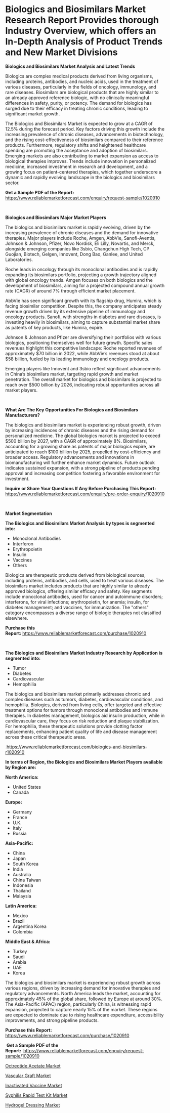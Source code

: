 <p><h1>Biologics and Biosimilars Market Research Report Provides thorough Industry Overview, which offers an In-Depth Analysis of Product Trends and New Market Divisions</h1></p><p><strong>Biologics and Biosimilars Market Analysis and Latest Trends</strong></p>
<p><p>Biologics are complex medical products derived from living organisms, including proteins, antibodies, and nucleic acids, used in the treatment of various diseases, particularly in the fields of oncology, immunology, and rare diseases. Biosimilars are biological products that are highly similar to an already approved reference biologic, with no clinically meaningful differences in safety, purity, or potency. The demand for biologics has surged due to their efficacy in treating chronic conditions, leading to significant market growth.</p><p>The Biologics and Biosimilars Market is expected to grow at a CAGR of 12.5% during the forecast period. Key factors driving this growth include the increasing prevalence of chronic diseases, advancements in biotechnology, and the rising cost-effectiveness of biosimilars compared to their reference products. Furthermore, regulatory shifts and heightened healthcare spending are promoting the acceptance and adoption of biosimilars. Emerging markets are also contributing to market expansion as access to biological therapies improves. Trends include innovation in personalized medicine, increased investment in research and development, and a growing focus on patient-centered therapies, which together underscore a dynamic and rapidly evolving landscape in the biologics and biosimilars sector.</p></p>
<p><strong>Get a Sample PDF of the Report:&nbsp;</strong> <a href="https://www.reliablemarketforecast.com/enquiry/request-sample/1020910?utm_campaign=1998&utm_medium=2&utm_source=Github&utm_content=ia&utm_term=08032025&utm_id=biologics-and-biosimilars">https://www.reliablemarketforecast.com/enquiry/request-sample/1020910</a></p>
<p>&nbsp;</p>
<p><strong>Biologics and Biosimilars Major Market Players</strong></p>
<p><p>The biologics and biosimilars market is rapidly evolving, driven by the increasing prevalence of chronic diseases and the demand for innovative therapies. Major players include Roche, Amgen, AbbVie, Sanofi-Aventis, Johnson & Johnson, Pfizer, Novo Nordisk, Eli Lilly, Novartis, and Merck, alongside emerging companies like 3sbio, Changchun High Tech, CP Guojian, Biotech, Gelgen, Innovent, Dong Bao, Ganlee, and United Laboratories.</p><p>Roche leads in oncology through its monoclonal antibodies and is rapidly expanding its biosimilars portfolio, projecting a growth trajectory aligned with global oncology trends. Amgen focuses on both biologics and the development of biosimilars, aiming for a projected compound annual growth rate (CAGR) of around 7% through efficient market placement.</p><p>AbbVie has seen significant growth with its flagship drug, Humira, which is facing biosimilar competition. Despite this, the company anticipates steady revenue growth driven by its extensive pipeline of immunology and oncology products. Sanofi, with strengths in diabetes and rare diseases, is investing heavily in biosimilars, aiming to capture substantial market share as patents of key products, like Humira, expire.</p><p>Johnson & Johnson and Pfizer are diversifying their portfolios with various biologics, positioning themselves well for future growth. Specific sales revenues highlight this competitive landscape: Roche reported revenues of approximately $70 billion in 2022, while AbbVie’s revenues stood at about $58 billion, fueled by its leading immunology and oncology products.</p><p>Emerging players like Innovent and 3sbio reflect significant advancements in China’s biosimilars market, targeting rapid growth and market penetration. The overall market for biologics and biosimilars is projected to reach over $500 billion by 2026, indicating robust opportunities across all market players.</p></p>
<p>&nbsp;</p>
<p><strong>What Are The Key Opportunities For Biologics and Biosimilars Manufacturers?</strong></p>
<p><p>The biologics and biosimilars market is experiencing robust growth, driven by increasing incidences of chronic diseases and the rising demand for personalized medicine. The global biologics market is projected to exceed $500 billion by 2027, with a CAGR of approximately 8%. Biosimilars, accounting for a growing share as patents of major biologics expire, are anticipated to reach $100 billion by 2025, propelled by cost-efficiency and broader access. Regulatory advancements and innovations in biomanufacturing will further enhance market dynamics. Future outlook indicates sustained expansion, with a strong pipeline of products pending approval and increasing competition fostering a favorable environment for investment.</p></p>
<p><strong>Inquire or Share Your Questions If Any Before Purchasing This Report:</strong> <a href="https://www.reliablemarketforecast.com/enquiry/pre-order-enquiry/1020910?utm_campaign=1998&utm_medium=2&utm_source=Github&utm_content=ia&utm_term=08032025&utm_id=biologics-and-biosimilars">https://www.reliablemarketforecast.com/enquiry/pre-order-enquiry/1020910</a></p>
<p>&nbsp;</p>
<p><strong>Market Segmentation</strong></p>
<p><strong>The Biologics and Biosimilars Market Analysis by types is segmented into:</strong></p>
<p><ul><li>Monoclonal Antibodies</li><li>Interferon</li><li>Erythropoietin</li><li>Insulin</li><li>Vaccines</li><li>Others</li></ul></p>
<p><p>Biologics are therapeutic products derived from biological sources, including proteins, antibodies, and cells, used to treat various diseases. The biosimilars market includes products that are highly similar to already approved biologics, offering similar efficacy and safety. Key segments include monoclonal antibodies, used for cancer and autoimmune disorders; interferons, for viral infections; erythropoietin, for anemia; insulin, for diabetes management; and vaccines, for immunization. The "others" category encompasses a diverse range of biologic therapies not classified elsewhere.</p></p>
<p><strong>Purchase this Report:&nbsp;</strong><a href="https://www.reliablemarketforecast.com/purchase/1020910?utm_campaign=1998&utm_medium=2&utm_source=Github&utm_content=ia&utm_term=08032025&utm_id=biologics-and-biosimilars">https://www.reliablemarketforecast.com/purchase/1020910</a></p>
<p>&nbsp;</p>
<p><strong>The Biologics and Biosimilars Market Industry Research by Application is segmented into:</strong></p>
<p><ul><li>Tumor</li><li>Diabetes</li><li>Cardiovascular</li><li>Hemophilia</li></ul></p>
<p><p>The biologics and biosimilars market primarily addresses chronic and complex diseases such as tumors, diabetes, cardiovascular conditions, and hemophilia. Biologics, derived from living cells, offer targeted and effective treatment options for tumors through monoclonal antibodies and immune therapies. In diabetes management, biologics aid insulin production, while in cardiovascular care, they focus on risk reduction and plaque stabilization. For hemophilia, these therapeutic solutions provide clotting factor replacements, enhancing patient quality of life and disease management across these critical therapeutic areas.</p></p>
<p><a href="https://www.reliablemarketforecast.com/biologics-and-biosimilars-r1020910?utm_campaign=1998&utm_medium=2&utm_source=Github&utm_content=ia&utm_term=08032025&utm_id=biologics-and-biosimilars">&nbsp;https://www.reliablemarketforecast.com/biologics-and-biosimilars-r1020910</a></p>
<p><strong>In terms of Region, the Biologics and Biosimilars Market Players available by Region are:</strong></p>
<p>
    <p> <strong> North America: </strong>
        <ul>
            <li>United States</li>
            <li>Canada</li>
        </ul>
        </p> 
    <p> <strong> Europe: </strong>
        <ul>
            <li>Germany</li>
            <li>France</li>
            <li>U.K.</li>
            <li>Italy</li>
            <li>Russia</li>
        </ul>
        </p> 
    <p> <strong> Asia-Pacific: </strong>
        <ul>
            <li>China</li>
            <li>Japan</li>
            <li>South Korea</li>
            <li>India</li>
            <li>Australia</li>
            <li>China Taiwan</li>
            <li>Indonesia</li>
            <li>Thailand</li>
            <li>Malaysia</li>
        </ul>
        </p> 
    <p> <strong> Latin America: </strong>
        <ul>
            <li>Mexico</li>
            <li>Brazil</li>
            <li>Argentina Korea</li>
            <li>Colombia</li>
        </ul>
        </p> 
    <p> <strong> Middle East & Africa: </strong>
        <ul>
            <li>Turkey</li>
            <li>Saudi</li>
            <li>Arabia</li>
            <li>UAE</li>
            <li>Korea</li>
        </ul>
    </p>
    </p>
<p><p>The biologics and biosimilars market is experiencing robust growth across various regions, driven by increasing demand for innovative therapies and regulatory advancements. North America leads the market, accounting for approximately 45% of the global share, followed by Europe at around 30%. The Asia-Pacific (APAC) region, particularly China, is witnessing rapid expansion, projected to capture nearly 15% of the market. These regions are expected to dominate due to rising healthcare expenditure, accessibility improvements, and strong pipeline products.</p></p>
<p><strong>Purchase this Report: </strong><a href="https://www.reliablemarketforecast.com/purchase/1020910?utm_campaign=1998&utm_medium=2&utm_source=Github&utm_content=ia&utm_term=08032025&utm_id=biologics-and-biosimilars">https://www.reliablemarketforecast.com/purchase/1020910</a></p>
<p>&nbsp;<strong>Get a Sample PDF of the Report:&nbsp;&nbsp;</strong><a href="https://www.reliablemarketforecast.com/enquiry/request-sample/1020910?utm_campaign=1998&utm_medium=2&utm_source=Github&utm_content=ia&utm_term=08032025&utm_id=biologics-and-biosimilars">https://www.reliablemarketforecast.com/enquiry/request-sample/1020910</a></p>
<p><strong></strong></p>
<p><p><a href="https://github.com/rakowpleetj1/Market-Research-Report-List-1/blob/main/octreotide-acetate-market.md?utm_campaign=1998&utm_medium=2&utm_source=Github&utm_content=ia&utm_term=08032025&utm_id=biologics-and-biosimilars">Octreotide Acetate Market</a></p><p><a href="https://github.com/akramisabtu/Market-Research-Report-List-1/blob/main/vascular-graft-market.md?utm_campaign=1998&utm_medium=2&utm_source=Github&utm_content=ia&utm_term=08032025&utm_id=biologics-and-biosimilars">Vascular Graft Market</a></p><p><a href="https://github.com/mcveathuane2/Market-Research-Report-List-1/blob/main/inactivated-vaccine-market.md?utm_campaign=1998&utm_medium=2&utm_source=Github&utm_content=ia&utm_term=08032025&utm_id=biologics-and-biosimilars">Inactivated Vaccine Market</a></p><p><a href="https://github.com/cherrivacius/Market-Research-Report-List-1/blob/main/syphilis-rapid-test-kit-market.md?utm_campaign=1998&utm_medium=2&utm_source=Github&utm_content=ia&utm_term=08032025&utm_id=biologics-and-biosimilars">Syphilis Rapid Test Kit Market</a></p><p><a href="https://github.com/omduthkevork/Market-Research-Report-List-1/blob/main/hydrogel-dressing-market.md?utm_campaign=1998&utm_medium=2&utm_source=Github&utm_content=ia&utm_term=08032025&utm_id=biologics-and-biosimilars">Hydrogel Dressing Market</a></p></p>